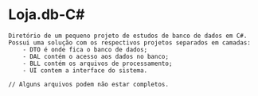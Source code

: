 # Loja.db-C#
	Diretório de um pequeno projeto de estudos de banco de dados em C#.
	Possui uma solução com os respectivos projetos separados em camadas:
		- DTO é onde fica o banco de dados;
		- DAL contém o acesso aos dados no banco;
		- BLL contém os arquivos de processamento;
		- UI contem a interface do sistema.		
		
	// Alguns arquivos podem não estar completos.
